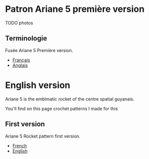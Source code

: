 # Patron Ariane 5 première version

TODO photos

## Terminologie
Fusée Ariane 5 Première version.

* [Français](./v1/fr/Ariane5.md)
* [Anglais](./v1/en/Ariane5.md)

# English version

Ariane 5 is the emblmatic rocket of the centre spatial guyanais.

You'll find on this page crochet patterns I made for this

## First version

Ariane 5 Rocket pattern first version.

* [French](./v1/fr/Ariane5.md)
* [English](./v1/en/Ariane5.md)
